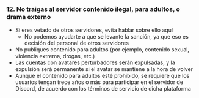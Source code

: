 ### 12. No traigas al servidor contenido ilegal, para adultos, o drama externo

- Si eres vetado de otros servidores, evita hablar sobre ello aquí
   - No podemos ayudarte a que se levante la sanción, ya que eso es decisión del personal de otros servidores
- No publiques contenido para adultos (por ejemplo, contenido sexual, violencia extrema, drogas, etc.)
- Las cuentas con avatares perturbadores serán expulsadas, y la expulsión será permanente si el avatar se mantiene a la hora de volver
- Aunque el contenido para adultos esté prohibido, se requiere que los usuarios tengan trece años o más para participar en el servidor de Discord, de acuerdo con los términos de servicio de dicha plataforma
